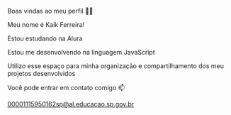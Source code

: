 Boas vindas ao meu perfil 💙💙

Meu nome é Kaik Ferreira!

Estou estudando na Alura

Estou me desenvolvendo na linguagem JavaScript

Utilizo esse espaço para minha organização e compartilhamento dos meu projetos desenvolvidos

Você pode entrar em contato comigo 📫

00001115950162sp@al.educacao.sp.gov.br
